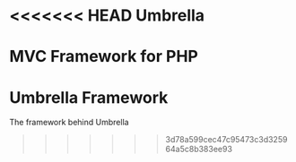 <<<<<<< HEAD
Umbrella
=========

MVC Framework for PHP
=======
Umbrella Framework
=========

The framework behind Umbrella
>>>>>>> 3d78a599cec47c95473c3d325964a5c8b383ee93
